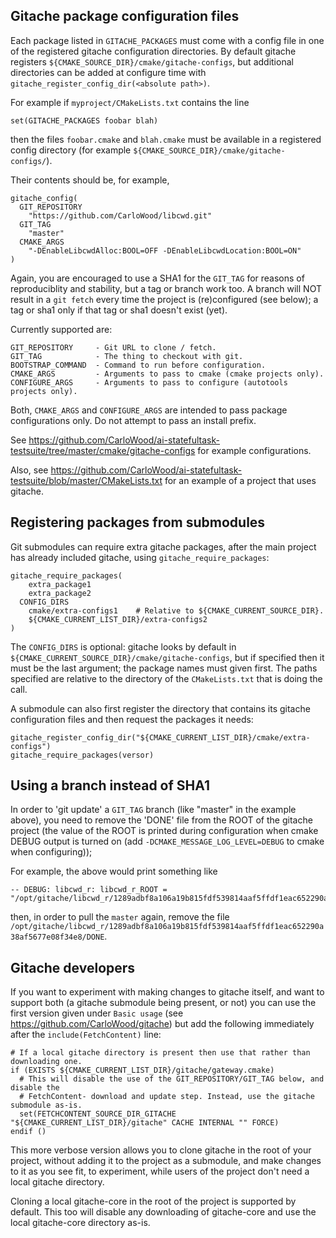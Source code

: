 ## Gitache package configuration files

Each package listed in `GITACHE_PACKAGES` must come with a config
file in one of the registered gitache configuration directories.
By default gitache registers `${CMAKE_SOURCE_DIR}/cmake/gitache-configs`,
but additional directories can be added at configure time with
`gitache_register_config_dir(<absolute path>)`.

For example if `myproject/CMakeLists.txt` contains the line

    set(GITACHE_PACKAGES foobar blah)

then the files `foobar.cmake` and `blah.cmake` must be available
in a registered config directory (for example `${CMAKE_SOURCE_DIR}/cmake/gitache-configs/`).

Their contents should be, for example,

    gitache_config(
      GIT_REPOSITORY
        "https://github.com/CarloWood/libcwd.git"
      GIT_TAG
        "master"
      CMAKE_ARGS
        "-DEnableLibcwdAlloc:BOOL=OFF -DEnableLibcwdLocation:BOOL=ON"
    )

Again, you are encouraged to use a SHA1 for the `GIT_TAG` for reasons
of reproduciblity and stability, but a tag or branch work too. A branch
will NOT result in a `git fetch` every time the project is (re)configured
(see below); a tag or sha1 only if that tag or sha1 doesn't exist (yet).

Currently supported are:

    GIT_REPOSITORY     - Git URL to clone / fetch.
    GIT_TAG            - The thing to checkout with git.
    BOOTSTRAP_COMMAND  - Command to run before configuration.
    CMAKE_ARGS         - Arguments to pass to cmake (cmake projects only).
    CONFIGURE_ARGS     - Arguments to pass to configure (autotools projects only).

Both, `CMAKE_ARGS` and `CONFIGURE_ARGS` are intended to pass package configurations
only. Do not attempt to pass an install prefix.

See https://github.com/CarloWood/ai-statefultask-testsuite/tree/master/cmake/gitache-configs
for example configurations.

Also, see https://github.com/CarloWood/ai-statefultask-testsuite/blob/master/CMakeLists.txt
for an example of a project that uses gitache.

## Registering packages from submodules

Git submodules can require extra gitache packages, after the main project
has already included gitache, using `gitache_require_packages`:

```
gitache_require_packages(
    extra_package1
    extra_package2
  CONFIG_DIRS
    cmake/extra-configs1    # Relative to ${CMAKE_CURRENT_SOURCE_DIR}.
    ${CMAKE_CURRENT_LIST_DIR}/extra-configs2
)
```

The `CONFIG_DIRS` is optional: gitache looks by default in `${CMAKE_CURRENT_SOURCE_DIR}/cmake/gitache-configs`,
but if specified then it must be the last argument; the package names must given first.
The paths specified are relative to the directory of the `CMakeLists.txt` that is doing the call.

A submodule can also first register the directory that contains its gitache configuration
files and then request the packages it needs:

```
gitache_register_config_dir("${CMAKE_CURRENT_LIST_DIR}/cmake/extra-configs")
gitache_require_packages(versor)
```

## Using a branch instead of SHA1

In order to 'git update' a `GIT_TAG` branch (like "master" in the example above),
you need to remove the 'DONE' file from the ROOT of the gitache project
(the value of the ROOT is printed during configuration when cmake DEBUG
output is turned on (add `-DCMAKE_MESSAGE_LOG_LEVEL=DEBUG` to cmake when
configuring));

For example, the above would print something like

    -- DEBUG: libcwd_r: libcwd_r_ROOT = "/opt/gitache/libcwd_r/1289adbf8a106a19b815fdf539814aaf5ffdf1eac652290a38af5677e08f34e8".

then, in order to pull the `master` again, remove the file
`/opt/gitache/libcwd_r/1289adbf8a106a19b815fdf539814aaf5ffdf1eac652290a38af5677e08f34e8/DONE`.

## Gitache developers

If you want to experiment with making changes to gitache itself,
and want to support both (a gitache submodule being present, or not) you
can use the first version given under `Basic usage` (see https://github.com/CarloWood/gitache)
but add the following immediately after the `include(FetchContent)` line:

    # If a local gitache directory is present then use that rather than downloading one.
    if (EXISTS ${CMAKE_CURRENT_LIST_DIR}/gitache/gateway.cmake)
      # This will disable the use of the GIT_REPOSITORY/GIT_TAG below, and disable the
      # FetchContent- download and update step. Instead, use the gitache submodule as-is.
      set(FETCHCONTENT_SOURCE_DIR_GITACHE "${CMAKE_CURRENT_LIST_DIR}/gitache" CACHE INTERNAL "" FORCE)
    endif ()

This more verbose version allows you to clone gitache in the root
of your project, without adding it to the project as a submodule, and
make changes to it as you see fit, to experiment, while users of the
project don't need a local gitache directory.

Cloning a local gitache-core in the root of the project is supported
by default. This too will disable any downloading of gitache-core and
use the local gitache-core directory as-is.
